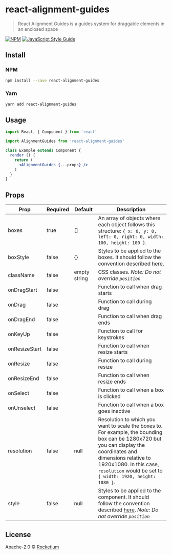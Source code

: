 # react-alignment-guides

> React Alignment Guides is a guides system for draggable elements in an enclosed space

[![NPM](https://img.shields.io/npm/v/react-alignment-guides.svg)](https://www.npmjs.com/package/react-alignment-guides) [![JavaScript Style Guide](https://img.shields.io/badge/code_style-standard-brightgreen.svg)](https://standardjs.com)

## Install

### NPM
```bash
npm install --save react-alignment-guides
```

### Yarn
```bash
yarn add react-alignment-guides
```    

## Usage

```jsx
import React, { Component } from 'react'

import AlignmentGuides from 'react-alignment-guides'

class Example extends Component {
  render () {
    return (
      <AlignmentGuides {...props} />
    )
  }
}
```

## Props
| Prop  | Required | Default | Description |
| ------------- | ------------- | ------------- | ------------- |
| boxes  | true | [] | An array of objects where each object follows this structure: `{ x: 0, y: 0, left: 0, right: 0, width: 100, height: 100 }`.  |
| boxStyle | false | {} | Styles to be applied to the boxes. It should follow the convention described [here](https://reactjs.org/docs/dom-elements.html#style). |
| className | false | empty string | CSS classes. _Note: Do not override `position`_ |
| onDragStart | false |  | Function to call when drag starts |
| onDrag | false |  | Function to call during drag |
| onDragEnd | false |  | Function to call when drag ends |
| onKeyUp | false |  | Function to call for keystrokes |
| onResizeStart | false |  | Function to call when resize starts |
| onResize | false |  | Function to call during resize |
| onResizeEnd | false |  | Function to call when resize ends |
| onSelect | false |  | Function to call when a box is clicked |
| onUnselect | false |  | Function to call when a box goes inactive |
| resolution | false | null | Resolution to which you want to scale the boxes to. For example, the bounding box can be 1280x720 but you can display the coordinates and dimensions relative to 1920x1080. In this case, `resolution` would be set to `{ width: 1920, height: 1080 }`. |
| style | false | null | Styles to be applied to the component. It should follow the convention described [here](https://reactjs.org/docs/dom-elements.html#style). _Note: Do not override `position`_ |

## License

Apache-2.0 © [Rocketium](https://github.com/rocketium)
